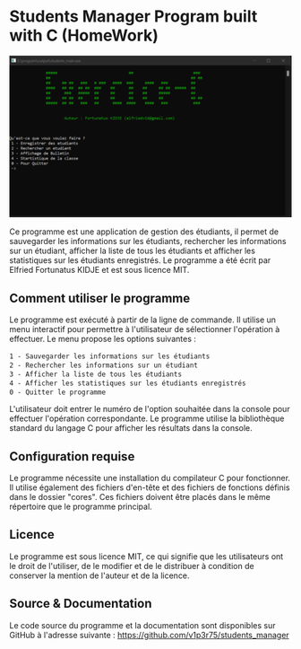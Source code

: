 # Students Manager Program built with C (HomeWork)

![Screenshot](program_screenshot.png)

Ce programme est une application de gestion des étudiants, il permet de sauvegarder les informations sur les étudiants, rechercher les informations sur un étudiant, afficher la liste de tous les étudiants et afficher les statistiques sur les étudiants enregistrés. Le programme a été écrit par Elfried Fortunatus KIDJE et est sous licence MIT.

## Comment utiliser le programme
Le programme est exécuté à partir de la ligne de commande. Il utilise un menu interactif pour permettre à l'utilisateur de sélectionner l'opération à effectuer. Le menu propose les options suivantes :

    1 - Sauvegarder les informations sur les étudiants
    2 - Rechercher les informations sur un étudiant
    3 - Afficher la liste de tous les étudiants
    4 - Afficher les statistiques sur les étudiants enregistrés
    0 - Quitter le programme
L'utilisateur doit entrer le numéro de l'option souhaitée dans la console pour effectuer l'opération correspondante. Le programme utilise la bibliothèque standard du langage C pour afficher les résultats dans la console.

## Configuration requise
Le programme nécessite une installation du compilateur C pour fonctionner. Il utilise également des fichiers d'en-tête et des fichiers de fonctions définis dans le dossier "cores". Ces fichiers doivent être placés dans le même répertoire que le programme principal.

## Licence
Le programme est sous licence MIT, ce qui signifie que les utilisateurs ont le droit de l'utiliser, de le modifier et de le distribuer à condition de conserver la mention de l'auteur et de la licence.

## Source & Documentation
Le code source du programme et la documentation sont disponibles sur GitHub à l'adresse suivante : https://github.com/v1p3r75/students_manager
